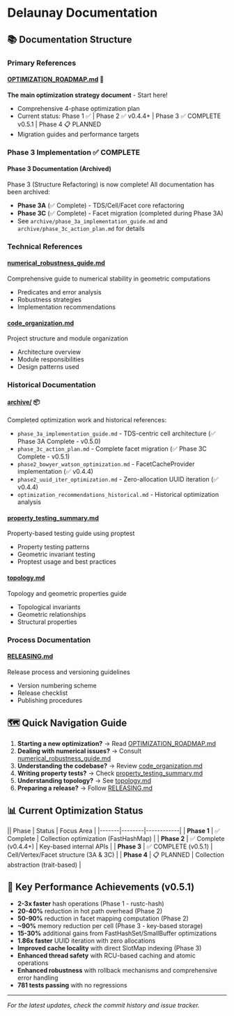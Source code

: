 # Delaunay Documentation

## 📚 Documentation Structure

### Primary References

#### **[OPTIMIZATION_ROADMAP.md](./OPTIMIZATION_ROADMAP.md)** 🎯

**The main optimization strategy document** - Start here!

- Comprehensive 4-phase optimization plan
- Current status: Phase 1 ✅ | Phase 2 ✅ v0.4.4+ | Phase 3 ✅ COMPLETE v0.5.1 | Phase 4 📋 PLANNED
- Migration guides and performance targets

### Phase 3 Implementation ✅ COMPLETE

#### Phase 3 Documentation (Archived)

Phase 3 (Structure Refactoring) is now complete! All documentation has been archived:

- **Phase 3A** (✅ Complete) - TDS/Cell/Facet core refactoring
- **Phase 3C** (✅ Complete) - Facet migration (completed during Phase 3A)
- See `archive/phase_3a_implementation_guide.md` and `archive/phase_3c_action_plan.md` for details

### Technical References

#### **[numerical_robustness_guide.md](./numerical_robustness_guide.md)**

Comprehensive guide to numerical stability in geometric computations

- Predicates and error analysis
- Robustness strategies
- Implementation recommendations

#### **[code_organization.md](./code_organization.md)**

Project structure and module organization

- Architecture overview
- Module responsibilities
- Design patterns used

### Historical Documentation

#### **[archive/](./archive/)** 📦

Completed optimization work and historical references:

- `phase_3a_implementation_guide.md` - TDS-centric cell architecture (✅ Phase 3A Complete - v0.5.0)
- `phase_3c_action_plan.md` - Complete facet migration (✅ Phase 3C Complete - v0.5.1)
- `phase2_bowyer_watson_optimization.md` - FacetCacheProvider implementation (✅ v0.4.4)
- `phase2_uuid_iter_optimization.md` - Zero-allocation UUID iteration (✅ v0.4.4)
- `optimization_recommendations_historical.md` - Historical optimization analysis

#### **[property_testing_summary.md](./property_testing_summary.md)**

Property-based testing guide using proptest

- Property testing patterns
- Geometric invariant testing
- Proptest usage and best practices

#### **[topology.md](./topology.md)**

Topology and geometric properties guide

- Topological invariants
- Geometric relationships
- Structural properties

### Process Documentation

#### **[RELEASING.md](./RELEASING.md)**

Release process and versioning guidelines

- Version numbering scheme
- Release checklist
- Publishing procedures

## 🗺️ Quick Navigation Guide

1. **Starting a new optimization?** → Read [OPTIMIZATION_ROADMAP.md](./OPTIMIZATION_ROADMAP.md)
2. **Dealing with numerical issues?** → Consult [numerical_robustness_guide.md](./numerical_robustness_guide.md)
3. **Understanding the codebase?** → Review [code_organization.md](./code_organization.md)
4. **Writing property tests?** → Check [property_testing_summary.md](./property_testing_summary.md)
5. **Understanding topology?** → See [topology.md](./topology.md)
6. **Preparing a release?** → Follow [RELEASING.md](./RELEASING.md)

## 📊 Current Optimization Status

|| Phase | Status | Focus Area |
|-------|--------|------------|
| **Phase 1** | ✅ Complete | Collection optimization (FastHashMap) |
| **Phase 2** | ✅ Complete (v0.4.4+) | Key-based internal APIs |
| **Phase 3** | ✅ COMPLETE (v0.5.1) | Cell/Vertex/Facet structure (3A & 3C) |
| **Phase 4** | 📋 PLANNED | Collection abstraction (trait-based) |

## 🎯 Key Performance Achievements (v0.5.1)

- **2-3x faster** hash operations (Phase 1 - rustc-hash)
- **20-40%** reduction in hot path overhead (Phase 2)
- **50-90%** reduction in facet mapping computation (Phase 2)
- **~90%** memory reduction per cell (Phase 3 - key-based storage)
- **15-30%** additional gains from FastHashSet/SmallBuffer optimizations
- **1.86x faster** UUID iteration with zero allocations
- **Improved cache locality** with direct SlotMap indexing (Phase 3)
- **Enhanced thread safety** with RCU-based caching and atomic operations
- **Enhanced robustness** with rollback mechanisms and comprehensive error handling
- **781 tests passing** with no regressions

---

*For the latest updates, check the commit history and issue tracker.*

